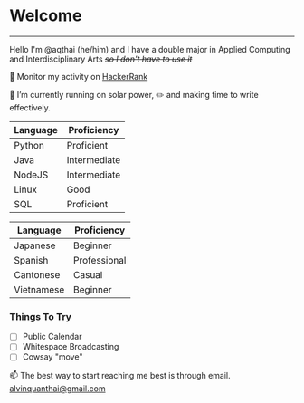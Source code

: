 # Welcome
---
Hello I'm @aqthai (he/him)
and I have a double major in Applied Computing and Interdisciplinary Arts
~~*so I don't have to use it*~~

👀 Monitor my activity on
[HackerRank](https://www.hackerrank.com/alvinquanthai)

🌱 I’m currently running on solar power,
✏️ and making time to write effectively.

| Language | Proficiency |
| ----------- | ----------- |
| Python | Proficient |
| Java | Intermediate |
| NodeJS | Intermediate |
| Linux | Good |
| SQL | Proficient |

| Language | Proficiency |
| ----------- | ----------- |
| Japanese | Beginner |
| Spanish | Professional |
| Cantonese | Casual |
| Vietnamese | Beginner |

### Things To Try
- [ ] Public Calendar
- [ ] Whitespace Broadcasting
- [ ] Cowsay "move"

📫 The best way to start reaching me best is through email. alvinquanthai@gmail.com

<!---
aqthai/aqthai is a ✨ special ✨ repository because its `README.md` (this file) appears on your GitHub profile.
You can click the Preview link to take a look at your changes.
--->
